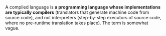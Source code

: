 A compiled language is **a programming language whose implementations are typically compilers** (translators that generate machine code from source code), and not interpreters (step-by-step executors of source code, where no pre-runtime translation takes place). The term is somewhat vague.
